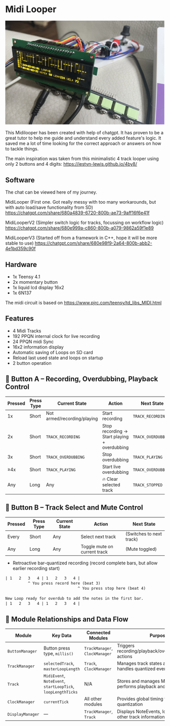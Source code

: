 # Midi Looper #


![midilooper.jpg](images/midilooper.jpg)


This Midilooper has been created with help of chatgpt. It has proven to be a great tutor to help me guide and understand every added feature's logic. It saved me a lot of time looking for the correct approach or answers on how to tackle things.

The main inspiration was taken from this minimalistic 4 track looper using only 2 buttons and 4 digits:
https://iestyn-lewis.github.io/4by8/

## Software ##
The chat can be viewed here of my journey. 
 
MidiLooper (First one. Got really messy with too many workarounds, but with auto load/save functionality from SD)
https://chatgpt.com/share/680a4839-6720-800b-ae73-9aff16f6e41f

MidiLooperV2 (Simpler switch logic for tracks, focussing on workflow logic)
https://chatgpt.com/share/680e999a-c860-800b-a079-9862a59f1e89

MidiLooperV3 (Started off from a framework in C++, hope it will be more stable to use)
https://chatgpt.com/share/680e98f9-2a64-800b-abb2-4e1bd359c90f

## Hardware ##
- 1x Teensy 4.1
- 2x momentary button
- 1x liquid lcd display 16x2
- 1x 6N137

The midi circuit is based on https://www.pjrc.com/teensy/td_libs_MIDI.html

## Features ##
- 4 Midi Tracks
- 192 PPQN internal clock for live recording
- 24 PPQN midi Sync
- 16x2 information display
- Automatic saving of Loops on SD card
- Reload last used state and loops on startup
- 2 button operation        

## 🔴 Button A – Recording, Overdubbing, Playback Control ##

| **Pressed** | **Press Type** | **Current State**              | **Action**                                               | **Next State**              |
|-------------------|----------------|--------------------------------|----------------------------------------------------------|-----------------------------|
| 1x                | Short          | Not armed/recording/playing    | Start recording                                          | `TRACK_RECORDING`           |
| 2x                | Short          | `TRACK_RECORDING`              | Stop recording → Start playing + overdubbing            | `TRACK_OVERDUBBING`         |
| 3x                | Short          | `TRACK_OVERDUBBING`            | Stop overdubbing                                         | `TRACK_PLAYING`             |
| ≥4x               | Short          | `TRACK_PLAYING`                | Start live overdubbing                                   | `TRACK_OVERDUBBING`         |
| Any               | Long           | Any                            | 🔥 Clear selected track                                  | `TRACK_STOPPED`             |

## 🔵 Button B – Track Select and Mute Control ##

| **Pressed** | **Press Type** | **Current State** | **Action**                   | **Next State**             |
|-------------------|----------------|-------------------|------------------------------|----------------------------|
| Every             | Short          | Any               | Select next track            | (Switches to next track)   |
| Any               | Long           | Any               | Toggle mute on current track | (Mute toggled)             |


- Retroactive bar-quantized recording (record complete bars, but allow earlier recording start)
```
| 1   2   3   4 | 1   2   3   4 |  
          ^ You press record here (beat 3)
                		    	^ You press stop here (beat 4)  

New Loop ready for overdub to add the notes in the first bar.
| 1   2   3   4 | 1   2   3   4 |   
```


## 🔧 Module Relationships and Data Flow ##

| Module         | Key Data                            | Connected Modules             | Purpose                                                                 |
|----------------|--------------------------------------|-------------------------------|-------------------------------------------------------------------------|
| `ButtonManager`| Button press type, `millis()`       | `TrackManager`, `ClockManager`| Triggers recording/playback/overdub/mute/clear actions                 |
| `TrackManager` | `selectedTrack`, `masterLoopLength` | `Track`, `ClockManager`       | Manages track states and coordination, handles quantized events        |
| `Track`        | `MidiEvent`, `NoteEvent`, `startLoopTick`, `loopLengthTicks` | N/A                        | Stores and manages MIDI/Note data, performs playback and recording     |
| `ClockManager` | `currentTick`                       | All other modules             | Provides global timing for sync and quantization                       |
| `DisplayManager`| —                                   | `TrackManager`, `Track`       | Displays NoteEvents, loop status, and other track information          |

